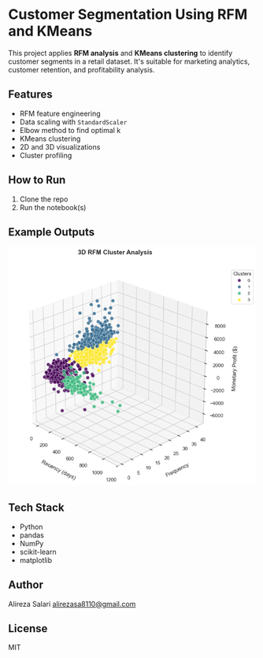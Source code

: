 # Customer Segmentation Using RFM and KMeans

This project applies **RFM analysis** and **KMeans clustering** to identify customer segments in a retail dataset. It's suitable for marketing analytics, customer retention, and profitability analysis.

## Features

- RFM feature engineering
- Data scaling with `StandardScaler`
- Elbow method to find optimal k
- KMeans clustering
- 2D and 3D visualizations
- Cluster profiling

## How to Run

1. Clone the repo
3. Run the notebook(s)

## Example Outputs

![3D Clustering](result/plots/3D_cluster_plot.png)

## Tech Stack

- Python
- pandas 
- NumPy
- scikit-learn
- matplotlib

## Author

Alireza Salari 
alirezasa8110@gmail.com

## License

MIT

